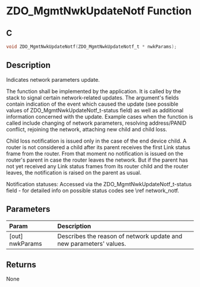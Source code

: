 # ZDO_MgmtNwkUpdateNotf Function

## C

```c
void ZDO_MgmtNwkUpdateNotf(ZDO_MgmtNwkUpdateNotf_t * nwkParams);
```

## Description

 Indicates network parameters update.

The function shall be implemented by the application. It is called by the stack to signal
certain network-related updates. The argument's fields contain indication of the event which
caused the update (see possible values of ZDO_MgmtNwkUpdateNotf_t-status  field) as well as
additional information concerned with the update. Example cases when the function is called
include changing of network parameters, resolving address/PANID conflict, rejoining the network,
attaching new child and child loss.

Child loss notification is issued only in the case of the end device child. A router
is not considered a child after its parent receives the first Link status frame from the
router. From that moment no notification is issued on the router's parent in case the router
leaves the network. But if the parent has not yet received any Link status frames from its
router child and the router leaves, the notification is raised on the parent as usual.

Notification statuses:
Accessed via the ZDO_MgmtNwkUpdateNotf_t-status field - for detailed info on
possible status codes see \ref network_notf.

## Parameters

| Param | Description |
|:----- |:----------- |
| [out] nwkParams | Describes the reason of network update and new parameters' values.  

## Returns

 None 

